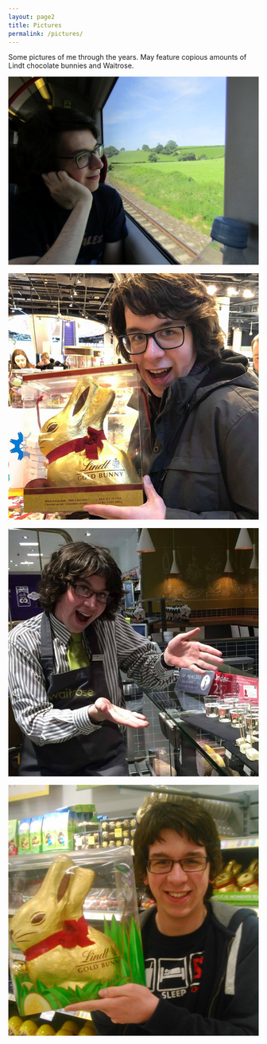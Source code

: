 ```yaml
---
layout: page2
title: Pictures
permalink: /pictures/
---
```


Some pictures of me through the years. May feature copious amounts of Lindt chocolate bunnies and Waitrose.

![picture4](/images/me/train.jpg)

![picture3](/images/me/fb3.jpg)

![picture2](/images/me/fb2.jpg)

![picture1](/images/me/fb1.jpg)
